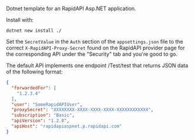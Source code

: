 Dotnet template for an RapidAPI Asp.NET application.

Install with:

```console
dotnet new install ./
```

Set the `SecretValue` in the `Auth` section of the `appsettings.json` file
to the correct `X-RapidAPI-Proxy-Secret` found on the RapidAPI provider page
for the corresponding API under the "Security" tab and you're good to go.

The default API implements one endpoint /Test/test that returns JSON data of the following format:
```json
{
  "forwardedFor": [
    "1.2.3.4"
  ],
  "user": "SomeRapidAPIUser",
  "proxySecret": "XXXXXXXX-XXXX-XXXX-XXXX-XXXXXXXXXXXX",
  "subscription": "Basic",
  "apiVersion": "1.2.8",
  "apiHost": "rapidapiaspnet.p.rapidapi.com"
}
```

